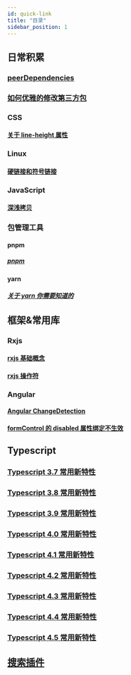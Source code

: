 ```yaml
---
id: quick-link
title: "目录"
sidebar_position: 1
---
```


## 日常积累

### [peerDependencies](https://guoxiaxing.github.io/Blog/docs/日常积累/peerDependencies)

### [如何优雅的修改第三方包](https://guoxiaxing.github.io/Blog/docs/日常积累/patch-package)

### CSS

#### [关于 line-height 属性](https://guoxiaxing.github.io/Blog/docs/日常积累/CSS/line-height)

### Linux

#### [硬链接和符号链接](https://guoxiaxing.github.io/Blog/docs/日常积累/Linux/hard-link-and-symbolic-link)

### JavaScript

#### [深浅拷贝](https://guoxiaxing.github.io/Blog/docs/日常积累/Javascript/clone)

### 包管理工具

#### pnpm

##### [pnpm](https://guoxiaxing.github.io/Blog/docs/日常积累/包管理工具/pnpm/pnpm)

#### yarn

##### [关于 yarn 你需要知道的](https://guoxiaxing.github.io/Blog/docs/日常积累/包管理工具/yarn/about-yarn)

## 框架&常用库

### Rxjs

#### [rxjs 基础概念](https://guoxiaxing.github.io/Blog/docs/框架&常用库/Rxjs/rxjs-basic)

#### [rxjs 操作符](https://guoxiaxing.github.io/Blog/docs/框架&常用库/Rxjs/rxjs-operators)

### Angular

#### [Angular ChangeDetection](https://guoxiaxing.github.io/Blog/docs/框架&常用库/Angular/angular-ChangeDetection)

#### [formControl 的 disabled 属性绑定不生效](https://guoxiaxing.github.io/Blog/docs/框架&常用库/Angular/angular-form-contol-disabled)

## Typescript

### [Typescript 3.7 常用新特性](https://guoxiaxing.github.io/Blog/docs/Typescript/typescript-3.7)

### [Typescript 3.8 常用新特性](https://guoxiaxing.github.io/Blog/docs/Typescript/typescript-3.8)

### [Typescript 3.9 常用新特性](https://guoxiaxing.github.io/Blog/docs/Typescript/typescript-3.9)

### [Typescript 4.0 常用新特性](https://guoxiaxing.github.io/Blog/docs/Typescript/typescript-4.0)

### [Typescript 4.1 常用新特性](https://guoxiaxing.github.io/Blog/docs/Typescript/typescript-4.1)

### [Typescript 4.2 常用新特性](https://guoxiaxing.github.io/Blog/docs/Typescript/typescript-4.2)

### [Typescript 4.3 常用新特性](https://guoxiaxing.github.io/Blog/docs/Typescript/typescript-4.3)

### [Typescript 4.4 常用新特性](https://guoxiaxing.github.io/Blog/docs/Typescript/typescript-4.4)

### [Typescript 4.5 常用新特性](https://guoxiaxing.github.io/Blog/docs/Typescript/typescript-4.5)

## [搜索插件](https://github.com/easyops-cn/docusaurus-search-local)
